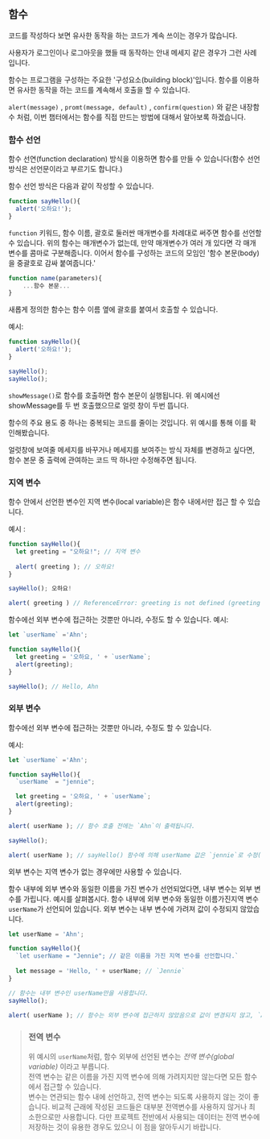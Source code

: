 ## 함수

코드를 작성하다 보면 유사한 동작을 하는 코드가 계속 쓰이는 경우가 많습니다.

사용자가 로그인이나 로그아웃을 했들 때 동작하는 안내 메세지 같은 경우가 그런 사례입니다.

함수는 프로그램을 구성하는 주요한 '구성요소(building block)'입니다. 함수를 이용하면 유사한 동작을 하는 코드를 계속해서 호출을 할 수 있습니다.

`alert(message)` , `promt(message, default)` , `confirm(question)` 와 같은 내장함수 처럼, 이번 챕터에서는 함수를 직접 만드는 방법에 대해서 알아보록 하겠습니다.


### 함수 선언

함수 선연(function declaration) 방식을 이용하면 함수를 만들 수 있습니다(함수 선언 방식은 선언문이라고 부르기도 합니다.)

함수 선언 방식은 다음과 같이 작성할 수 있습니다.
``` javascript
function sayHello(){
  alert('오하요!');
}
```
`function` 키워드, 함수 이름, 괄호로 둘러싼 매개변수를 차례대로 써주면 함수를 선언할 수 있습니다. 위의 함수는 매개변수가 없는데, 만약 매개변수가 여러 개 있다면 각 매개변수를 콤마로 구분해줍니다. 이어서 함수를 구성하는 코드의 모임인 '함수 본문(body)을 중괄호로 감싸 붙여줍니다.'
```javascript
function name(parameters){
    ...함수 본문...
}
```

새롭게 정의한 함수는 함수 이름 옆에 괄호를 붙여서 호출할 수 있습니다.


예시:

```javascript
function sayHello(){
  alert('오하요!');
}

sayHello();
sayHello();
```

`showMessage()`로 함수를 호출하면 함수 본문이 실행됩니다. 위 예시에선 showMessage를 두 번 호출했으므로 얼럿 창이 두번 뜹니다.

함수의 주요 용도 중 하나는 중복되는 코드를 줄이는 것입니다. 위 예시를 통해 이를 확인해봤습니다.

얼럿창에 보여줄 메세지를 바꾸거나 메세지를 보여주는 방식 자체를 변경하고 싶다면, 함수 본문 중 출력에 관여하는 코드 딱 하나만 수정해주면 됩니다.

### 지역 변수

함수 안에서 선언한 변수인 지역 변수(local variable)은 함수 내에서만 접근 할 수 있습니다.

예시 :

```javascript
function sayHello(){
  let greeting = "오하요!"; // 지역 변수
  
  alert( greeting ); // 오하요!
}

sayHello(); 오하요!

alert( greeting ) // ReferenceError: greeting is not defined (greeting 변수는 sayHello()함수 안에서만 선언 되었지 외부에 선언되어 있지 않기 때문에 자스는 외부에서 사용하면 모르쇠를 시전합니다.)
```
함수에선 외부 변수에 접근하는 것뿐만 아니라, 수정도 할 수 있습니다.
예시:

```javascript
let `userName` ='Ahn';

function sayHello(){
  let greeting = '오하요, ' + `userName`;
  alert(greeting);
}

sayHello(); // Hello, Ahn
```

### 외부 변수

함수에선 외부 변수에 접근하는 것뿐만 아니라, 수정도 할 수 있습니다.

예시:

```javascript
let `userName` ='Ahn';

function sayHello(){
  `userName` = "jennie";

  let greeting = '오하요, ' + `userName`;
  alert(greeting);
}

alert( userName ); // 함수 호출 전에는 `Ahn`이 출력됩니다.

sayHello();

alert( userName ); // sayHello() 함수에 의해 userName 값은 `jennie`로 수정(업데이트)됩니다.
```

외부 변수는 지역 변수가 없는 경우에만 사용할 수 있습니다.

함수 내부에 외부 변수와 동일한 이름을 가진 변수가 선언되었다면, 내부 변수는 외부 변수를 가립니다. 예시를 살펴봅시다. 함수 내부에 외부 변수와 동일한 이름가진지역 변수 `userName`가 선언되어 있습니다. 외부 변수는 내부 변수에 가려져 값이 수정되지 않았습니다.

```javascript
let userName = 'Ahn';

function sayHello(){
  `let userName = "Jennie"; // 같은 이름을 가진 지역 변수를 선언합니다.`
  
  let message = 'Hello, ' + userName; // `Jennie`
}

// 함수는 내부 변수인 userName만을 사용합니다.
sayHello();

alert( userName ); // 함수는 외부 변수에 접근하지 않았음으로 값이 변경되지 않고, `Ahn` 이 출력됩니다.
```

> ### 전역 변수
> 위 예시의 `userName`처럼, 함수 외부에 선언된 변수는 *전역 변수(global variable)* 이라고 부릅니다.  
> 전역 변수는 같은 이름을 가진 지역 변수에 의해 가려지지만 않는다면 모든 함수에서 접근할 수 있습니다.  
> 변수는 연관되는 함수 내에 선언하고, 전역 변수는 되도록 사용하지 않는 것이 좋습니다. 비교적 근래에 작성된 코드들은 대부분 전역변수를 사용하지 않거나 최소한으로만 사용합니다. 다만 프로젝트 전반에서 사용되는 데이터는 전역 변수에 저장하는 것이 유용한 경우도 있으니 이 점을 알아두시기 바랍니다.
